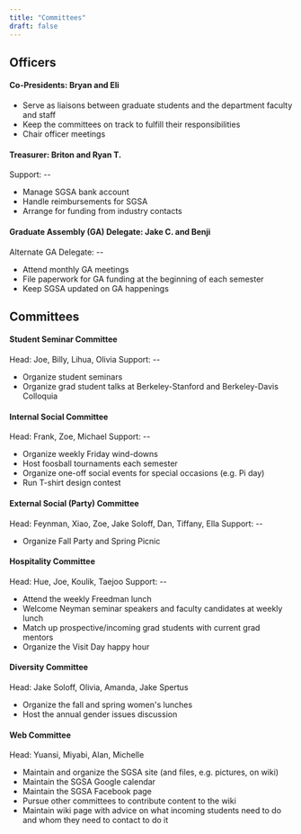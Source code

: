 ```yaml
---
title: "Committees"
draft: false
---
```


## Officers

#### Co-Presidents: Bryan and Eli
- Serve as liaisons between graduate students and the department faculty and staff
- Keep the committees on track to fulfill their responsibilities
- Chair officer meetings

#### Treasurer: Briton and Ryan T.
Support: --

- Manage SGSA bank account
- Handle reimbursements for SGSA
- Arrange for funding from industry contacts

#### Graduate Assembly (GA) Delegate: Jake C. and Benji
Alternate GA Delegate: --

- Attend monthly GA meetings
- File paperwork for GA funding at the beginning of each semester
- Keep SGSA updated on GA happenings

## Committees

#### Student Seminar Committee
Head: Joe, Billy, Lihua, Olivia
Support:  --

- Organize student seminars
- Organize grad student talks at Berkeley-Stanford and Berkeley-Davis Colloquia

#### Internal Social Committee
Head: Frank, Zoe, Michael
Support: --

- Organize weekly Friday wind-downs
- Host foosball tournaments each semester
- Organize one-off social events for special occasions (e.g. Pi day)
- Run T-shirt design contest

#### External Social (Party) Committee
Head: Feynman, Xiao, Zoe, Jake Soloff, Dan, Tiffany, Ella
Support: --
- Organize Fall Party and Spring Picnic

#### Hospitality Committee
Head: Hue, Joe, Koulik, Taejoo
Support: --

- Attend the weekly Freedman lunch
- Welcome Neyman seminar speakers and faculty candidates at weekly lunch
- Match up prospective/incoming grad students with current grad mentors
- Organize the Visit Day happy hour

#### Diversity Committee
Head: Jake Soloff, Olivia, Amanda, Jake Spertus

- Organize the fall and spring women's lunches
- Host the annual gender issues discussion

#### Web Committee
Head: Yuansi, Miyabi, Alan, Michelle

- Maintain and organize the SGSA site (and files, e.g. pictures, on wiki)
- Maintain the SGSA Google calendar
- Maintain the SGSA Facebook page
- Pursue other committees to contribute content to the wiki
- Maintain wiki page with advice on what incoming students need to do and whom they need to contact to do it
